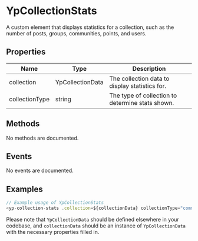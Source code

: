 # YpCollectionStats

A custom element that displays statistics for a collection, such as the number of posts, groups, communities, points, and users.

## Properties

| Name           | Type                  | Description                                      |
|----------------|-----------------------|--------------------------------------------------|
| collection     | YpCollectionData      | The collection data to display statistics for.   |
| collectionType | string                | The type of collection to determine stats shown. |

## Methods

No methods are documented.

## Events

No events are documented.

## Examples

```typescript
// Example usage of YpCollectionStats
<yp-collection-stats .collection=${collectionData} collectionType="community"></yp-collection-stats>
```

Please note that `YpCollectionData` should be defined elsewhere in your codebase, and `collectionData` should be an instance of `YpCollectionData` with the necessary properties filled in.
